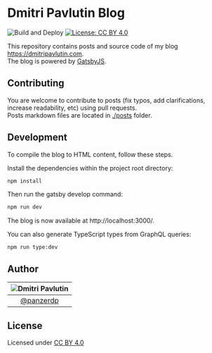 # Dmitri Pavlutin Blog

![Build and Deploy](https://github.com/panzerdp/dmitripavlutin.com/workflows/Build%20and%20Deploy/badge.svg) [![License: CC BY 4.0](https://img.shields.io/badge/License-CC%20BY%204.0-lightgrey.svg)](https://creativecommons.org/licenses/by/4.0/)

This repository contains posts and source code of my blog https://dmitripavlutin.com.  
The blog is powered by [GatsbyJS](https://www.gatsbyjs.org/).  

## Contributing

You are welcome to contribute to posts (fix typos, add clarifications, increase readability, etc) using pull requests.  
Posts markdown files are located in [./posts](/posts) folder.  

## Development

To compile the blog to HTML content, follow these steps.

Install the dependencies within the project root directory:

```bash
npm install
```

Then run the gatsby develop command:

```bash
npm run dev
```

The blog is now available at http://localhost:3000/.

You can also generate TypeScript types from GraphQL queries:

```
npm run type:dev
```

## Author

| ![Dmitri Pavlutin](https://s.gravatar.com/avatar/7be6b604e5d3c6a82ed933dd90ed68dc?s=100) |
| :-: |
| [@panzerdp](https://twitter.com/panzerdp) |

## License

Licensed under [CC BY 4.0](http://creativecommons.org/licenses/by/4.0/)